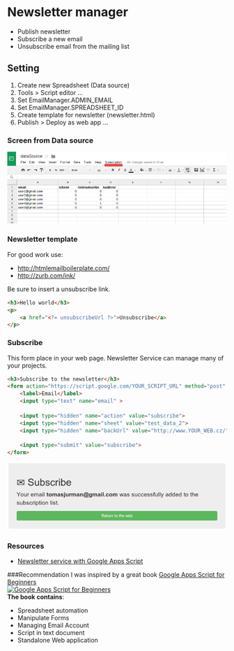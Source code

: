 # Newsletter manager
* Publish newsletter
* Subscribe a new email
* Unsubscribe email from the mailing list

## Setting
1. Create new Spreadsheet (Data source)
2. Tools > Script editor ...
3. Set EmailManager.ADMIN_EMAIL
4. Set EmailManager.SPREADSHEET_ID
5. Create template for newsletter (newsletter.html)
6. Publish > Deploy as web app ...

### Screen from Data source
![newsletter](https://raw.githubusercontent.com/Kibo/google_apps_scripts/master/screens/newsletter.png)

### Newsletter template
For good work use:
* http://htmlemailboilerplate.com/
* http://zurb.com/ink/

Be sure to insert a unsubscribe link. 
```html
<h3>Hello world</h3>
<p>
	<a href="<?= unsubscribeUrl ?>">Unsubscribe</a>
</p>
```

### Subscribe
This form place in your web page. Newsletter Service can manage many of your projects.
```html
<h3>Subscribe to the newsletter</h3>
<form action="https://script.google.com/YOUR_SCRIPT_URL" method="post" >
	<label>Email</label>
	<input type="text" name="email" >				

	<input type="hidden" name="action" value="subscribe">
	<input type="hidden" name="sheet" value="test_data_2">
	<input type="hidden" name="backUrl" value="http://www.YOUR_WEB.cz/">	
	
	<input type="submit" value="subscribe">					
</form>
```

![Subscribe](https://raw.githubusercontent.com/Kibo/google_apps_scripts/master/screens/subscribe_screen.png)

### Resources
- [Newsletter service with Google Apps Script](#)

###Recommendation
I was inspired by a great book [Google Apps Script for Beginners](http://bit.ly/OBwIqz)<br>
[![Google Apps Script for Beginners](http://dgdsbygo8mp3h.cloudfront.net/sites/default/files/imagecache/productview_larger/2177OT_Google%20Apps.jpg)](http://bit.ly/OBwIqz)
<br>
**The book contains**:
- Spreadsheet automation
- Manipulate Forms
- Managing Email Account
- Script in text document
- Standalone Web application
